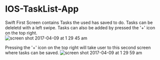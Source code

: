 # IOS-TaskList-App
Swift
First Screen contains Tasks the used has saved to do. Tasks can be deleletd with a left swipe. Tasks can also be added by pressed the '+' icon on the top right. </br>
![screen shot 2017-04-09 at 1 29 45 am](https://cloud.githubusercontent.com/assets/26268228/24835067/705fa502-1cc4-11e7-9902-18653a173879.png)



Pressing the '+' icon on the top right will take user to this second screen where tasks can be saved.
![screen shot 2017-04-09 at 1 29 59 am](https://cloud.githubusercontent.com/assets/26268228/24835068/71a2bcba-1cc4-11e7-8a58-6562ea143390.png)
